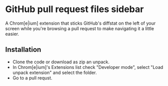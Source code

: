 # GitHub pull request files sidebar

A Chrom[e|ium] extension that sticks GitHub's diffstat on the left of your screen while you're browsing a pull request to make navigating it a little easier.

## Installation

- Clone the code or download as zip an unpack.
- In Chrom[e|ium]'s Extensions list check "Developer mode", select "Load unpack extension" and select the folder.
- Go to a pull requst.
